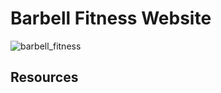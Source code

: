 # Barbell Fitness Website
![barbell_fitness](https://github.com/user-attachments/assets/a7c743f7-95f7-4d70-ad22-82a4c5b79763)


## Resources


